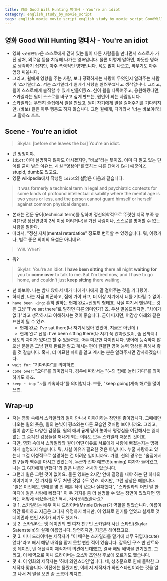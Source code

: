 ```yaml
---
title: 영화 Good Will Hunting 명대사 - You're an idiot
category: english_study_by_movie_script
tags: english movie movie_script english_study_by_movie_script GoodWillHunting
---
```


## 영화 Good Will Hunting 명대사 - You're an idiot

- 영화 `<굿윌헌팅>`은 스스로에게 갇혀 있는 윌이 다른 사람들을 만나면서 스스로가 가진 상처, 외로움 등을 치유해 나가는 영화입니다. 물론 이렇게 말하면, 따뜻한 영화로 생각하기 쉽지만, 아주 폭력적인 영화입니다. 욕도 많이 나오고, 싸우기도 아주 엄청 싸웁니다. 
- 그리고, 윌에게 영향을 주는 사람, 보다 정확하게는 사랑이 무엇인지 알려주는 사람이 '스카일라'죠. 저는 스카일라가 윌에게 사랑을 알려주었다고 생각합니다. 그리고, 윌이 스스로에게 솔직할 수 있게 만들어줬죠. 션이 윌을 다독여주고, 응원해줬다면, 스카일라는 윌이 스스로를 바꾸고 싶게 만드는, 원인이 되는 사람입니다.
- 스카일라는 우연히 술집에서 윌을 만났고, 윌이 자기에게 말을 걸어주기를 기다리지만, (바보) 윌은 아무 행동도 하지 않습니다. 그런 윌에게, 다가와서 '너는 바보야!'라고 말하죠 호호. 

## Scene - You're an idiot

> Skylar: [before she leaves the bar] You're an idiot.

- 넌 멍청이야. 
- `idiot`: 아마 설명하지 않아도 아시겠지만, "바보"라는 뜻이죠. 이미 다 알고 있는 단어를 굳이 넣은 이유는, 사실 "멍청이"를 뜻하는 다른 단어가 많기 때문이죠. stupid, dumb도 있고요. 
- 영문 wikipedia에서 작성된 `idiot`의 설명은 다음과 같습니다.

> It was formerly a technical term in legal and psychiatric contexts for some kinds of profound intellectual disability where the mental age is two years or less, and the person cannot guard himself or herself against common physical dangers.

- 본래는 전문 용어(technical term)를 말하며 정신의학적으로 뚜렷한 지적 부족 능력(가령 정신연령이 2세 이상 어리거나)을 가진 사람이나, 스스로를 방어할 수 없는 사람을 말한다. 
- 따라서, "정신 지체(mental retardation" 정도로 번역할 수 있겠습니다. 뭐, 어쨌거나, 별로 좋은 의미의 욕설은 아니네요. 

> Will: What?

- 뭐?

> Skylar: You're an idiot. I **have been sitting** there all night **waiting for** you to **come over** to talk to me. But I'm tired now, and I have to go home, and couldn't just **keep sitting** there waiting.

- 넌 바보야. 나는 밤새 앉아서 네가 나에게 나에게 말 걸어주는 것을 기다렸어. 
- 하지만, 나는 지금 피곤하고, 집에 가야 하고, 더 이상 저기에서 너를 기다릴 수 없어.
- `have been ~ing`: 흔히 말하는 현재 완료+진행의 형태죠. 사실 여기서 헷갈리는 것은 그냥 "I've sat there"로 말하면 다른 의미인가? 죠. 우선 말씀드리자면, "차이가 없다"라고 생각하시고 이해하시는 것이 좋습니다. 굳이 따지면, 어감상 아래와 같은 표현이 될 수 있죠. 
  - 현재 완료: I've sat there(나 저기서 앉아 있었어, 지금은 아닌데.)
  - 현재 완료 진행: I've been sitting there(나 저기 쭉 앉아있었어, 좀 전까지.)
- 정도의 차이가 있다고 할 수 있을까요. 아주 미묘한 차이입니다. 영어에 능숙하지 않으신 분들은 그냥 현재 완료만 알고 계시는 편이 원활한 영어 능력 향상을 위해서 좋을 것 같습니다. 혹시, 더 미묘한 차이을 알고 계시는 분은 알려주시면 감사하겠습니다.
- `wait for`: "기다리다"를 의미하죠. 
- `come over`: "오다"를 의미합니다. 경우에 따라서는 "(~의 집에) 놀러 가다"를 의미하기도 하죠. 
- `keep ~ ing`: "~를 계속하다"를 의미합니다. 보통, "keep going(계속 해)"를 많이 쓰죠.

## Wrap-up 

- 저는 영화 속에서 스카일라와 윌이 만나서 이야기하는 장면을 좋아합니다. 그때에만 나오는 윌의 웃음, 윌의 눈빛이 평소와는 다른 모습인 것처럼 보이니까요. 그리고, 윌이 숨겨둔 다양한 감정들, 윌의 애써 굳게 닫아 놓아서 평정심을 여간해서는 잃지 않는 그 숨겨진 감정들을 꺼내게 되는 이유도 모두 스카일라 때문인 것이죠. 
- 다만, 영화 속에서 스카일라와 윌이 어떤 이유로 서로에게 사랑에 빠졌는지는 명확하게 설명되지 않습니다. 뭐, 사실 이유가 필요한 것은 아닙니다. 누굴 사랑하고 있는데 그걸 이성적으로 설명하는 건 어려운 일이니까요. 가령, 션의 경우는 "술집에서 친구들과 맥주를 마시고 있었는데, 누군가 진짜 예쁜(Stunning) 여자가 들어왔고, 나는 그 여자에게 반했다"와 같은 나름의 서사가 있습니다. 
- 그런데 윌은 그런 것이 없어요. 물론 영화는 2시간 안에 결정을 내야 하는 단 하나의 이야기이고, 잔 가지를 모두 쳐낸 것일 수도 있죠. 하지만, 그런 상상은 해봅니다. "윌은 이전에도 연애를 몇 번 해본 적이 있으나 실패했다", "스카일라의 어떤 말 한마디에 윌은 사랑에 빠졌다" 이 두 가지를 좀 더 설명할 수 있는 장면이 있었다면 영화는 어떻게 되었을까요? 역시, 지저분해졌을까요? 
- 덧 1. 스카일라는 배우 미니 드라이버(Minnie Driver)가 역할을 맡았습니다. 이름이 약간 특이하고 지금은 그다지 유명하지 않지만, 이 영화로 인기를 얻었고 실제로 맷 데이먼과 연인 사이가 되기도 했지요. 
- 덧 2. 스카일라는 맷 데이먼의 옛 여자 친구인 스카일라 사텐 스타인(Skylar Satenstein)의 실제 이름입니다. 당연하지만, 지금은 헤어졌고요. 
- 덧 3. 미니 드라이버는 제작자가 "이 배우는 스카일라를 맡기에 너무 귀엽지(cute) 않다"라고 해서 해당 배역을 맡지 못할 뻔한 적이 있습니다. 감독인 구스 반 산트와 맷 데이먼, 벤 애플렉이 제작자의 의견에 반대했고, 결국 해당 배역을 연기했죠. 그리고, 이 배역으로 미니 드라이버는 오스카 조연상 후보에 오르기도 했습니다. 
- 덧 4. 이 영화의 제작자는 '하비 와인스타인'입니다. 네, 성추문으로 인해 몰락한 그 제작자 맞습니다. 이전에는 몰랐지만, 이제 저 제작자가 와인스타인이라는 것을 알고 나서 저 말을 보면 좀 소름이 끼치죠.
